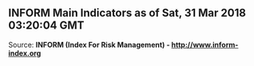 ## INFORM Main Indicators as of Sat, 31 Mar 2018 03:20:04 GMT

Source: **INFORM (Index For Risk Management) - http://www.inform-index.org**